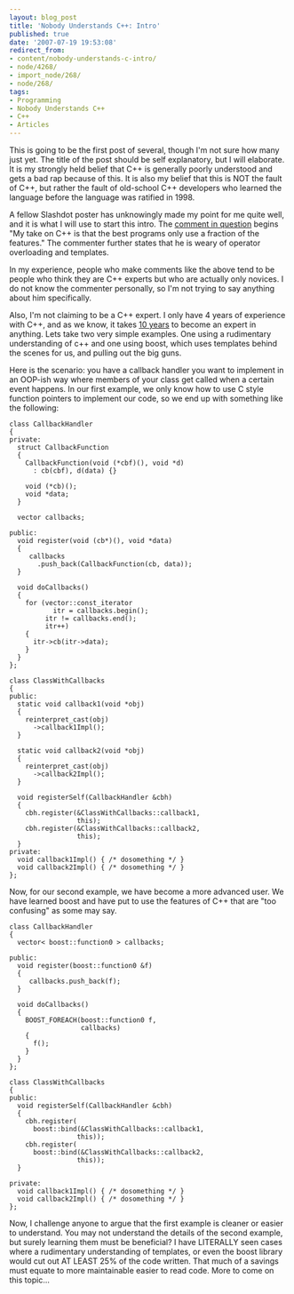 ```yaml
---
layout: blog_post
title: 'Nobody Understands C++: Intro'
published: true
date: '2007-07-19 19:53:08'
redirect_from:
- content/nobody-understands-c-intro/
- node/4268/
- import_node/268/
- node/268/
tags:
- Programming
- Nobody Understands C++
- C++
- Articles
---
```


This is going to be the first post of several, though I'm not sure how many just yet. The title of the post should be self explanatory, but I will elaborate. It is my strongly held belief that C++ is generally poorly understood and gets a bad rap because of this. It is also my belief that this is NOT the fault of C++, but rather the fault of old-school C++ developers who learned the language before the language was ratified in 1998. 

A fellow Slashdot poster has unknowingly made my point for me quite well, and it is what I will use to start this intro. The [comment in question](http://ask.slashdot.org/comments.pl?sid=250311&cid=19863937) begins "My take on C++ is that the best programs only use a fraction of the features." The commenter further states that he is weary of operator overloading and templates. 

In my experience, people who make comments like the above tend to be people who think they are C++ experts but who are actually only novices. I do not know the commenter personally, so I'm not trying to say anything about him specifically. 

Also, I'm not claiming to be a C++ expert. I only have 4 years of experience with C++, and as we know, it takes [10 years](http://norvig.com/21-days.html) to become an expert in anything. Lets take two very simple examples. One using a rudimentary understanding of c++ and one using boost, which uses templates behind the scenes for us, and pulling out the big guns. 

Here is the scenario: you have a callback handler you want to implement in an OOP-ish way where members of your class get called when a certain event happens. In our first example, we only know how to use C style function pointers to implement our code, so we end up with something like the following:

    class CallbackHandler
    {
    private:
      struct CallbackFunction
      {
        CallbackFunction(void (*cbf)(), void *d)
          : cb(cbf), d(data) {}

        void (*cb)();
        void *data;
      }

      vector callbacks;

    public:
      void register(void (cb*)(), void *data)
      {
         callbacks
           .push_back(CallbackFunction(cb, data));
      }

      void doCallbacks()
      {
        for (vector::const_iterator
               itr = callbacks.begin();
             itr != callbacks.end();
             itr++)
        {
          itr->cb(itr->data);
        }
      }
    };

    class ClassWithCallbacks
    {
    public:
      static void callback1(void *obj)
      {
        reinterpret_cast(obj)
          ->callback1Impl();
      }

      static void callback2(void *obj)
      {
        reinterpret_cast(obj)
          ->callback2Impl();
      }

      void registerSelf(CallbackHandler &cbh)
      {
        cbh.register(&ClassWithCallbacks::callback1,
                     this);
        cbh.register(&ClassWithCallbacks::callback2,
                     this);
      }
    private:
      void callback1Impl() { /* dosomething */ }
      void callback2Impl() { /* dosomething */ }
    };

Now, for our second example, we have become a more advanced user. We have learned boost and have put to use the features of C++ that are "too confusing" as some may say.

    class CallbackHandler
    {
      vector< boost::function0 > callbacks;

    public:
      void register(boost::function0 &f)
      {
         callbacks.push_back(f);
      }

      void doCallbacks()
      {
        BOOST_FOREACH(boost::function0 f, 
                      callbacks)
        {
          f();
        }
      }
    };

    class ClassWithCallbacks
    {
    public:
      void registerSelf(CallbackHandler &cbh)
      {
        cbh.register(
          boost::bind(&ClassWithCallbacks::callback1,
                     this));
        cbh.register(
          boost::bind(&ClassWithCallbacks::callback2,
                     this));
      }

    private:
      void callback1Impl() { /* dosomething */ }
      void callback2Impl() { /* dosomething */ }
    };

Now, I challenge anyone to argue that the first example is cleaner or easier to understand. You may not understand the details of the second example, but surely learning them must be beneficial? I have LITERALLY seen cases where a rudimentary understanding of templates, or even the boost library would cut out AT LEAST 25% of the code written. That much of a savings must equate to more maintainable easier to read code. More to come on this topic...
